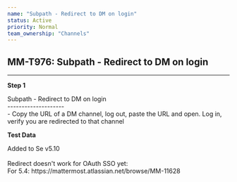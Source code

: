 ```yaml
---
name: "Subpath - Redirect to DM on login"
status: Active
priority: Normal
team_ownership: "Channels"
---
```


## MM-T976: Subpath - Redirect to DM on login

---

**Step 1**

Subpath - Redirect to DM on login\
\--------------------\
\- Copy the URL of a DM channel, log out, paste the URL and open. Log in, verify you are redirected to that channel

**Test Data**

Added to Se v5.10\
\
Redirect doesn't work for OAuth SSO yet:\
For 5.4: https\://mattermost.atlassian.net/browse/MM-11628
